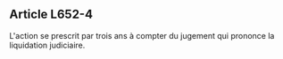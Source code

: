 Article L652-4
----
L'action se prescrit par trois ans à compter du jugement qui prononce la
liquidation judiciaire.
